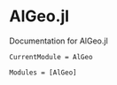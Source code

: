 # AlGeo.jl

Documentation for AlGeo.jl

```@meta
CurrentModule = AlGeo
```

```@autodocs
Modules = [AlGeo]
```